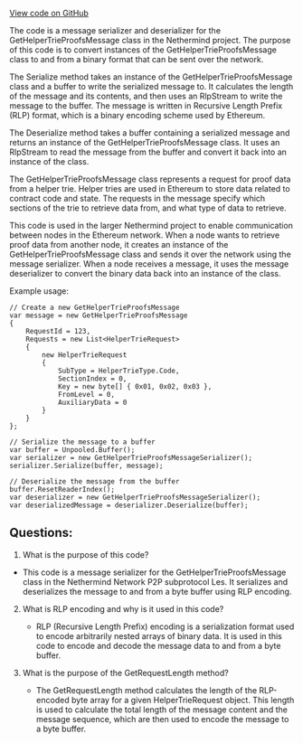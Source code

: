 [View code on GitHub](https://github.com/nethermindeth/nethermind/Nethermind.Network/P2P/Subprotocols/Les/Messages/GetHelperTrieProofsMessageSerializer.cs)

The code is a message serializer and deserializer for the GetHelperTrieProofsMessage class in the Nethermind project. The purpose of this code is to convert instances of the GetHelperTrieProofsMessage class to and from a binary format that can be sent over the network. 

The Serialize method takes an instance of the GetHelperTrieProofsMessage class and a buffer to write the serialized message to. It calculates the length of the message and its contents, and then uses an RlpStream to write the message to the buffer. The message is written in Recursive Length Prefix (RLP) format, which is a binary encoding scheme used by Ethereum. 

The Deserialize method takes a buffer containing a serialized message and returns an instance of the GetHelperTrieProofsMessage class. It uses an RlpStream to read the message from the buffer and convert it back into an instance of the class. 

The GetHelperTrieProofsMessage class represents a request for proof data from a helper trie. Helper tries are used in Ethereum to store data related to contract code and state. The requests in the message specify which sections of the trie to retrieve data from, and what type of data to retrieve. 

This code is used in the larger Nethermind project to enable communication between nodes in the Ethereum network. When a node wants to retrieve proof data from another node, it creates an instance of the GetHelperTrieProofsMessage class and sends it over the network using the message serializer. When a node receives a message, it uses the message deserializer to convert the binary data back into an instance of the class. 

Example usage:

```
// Create a new GetHelperTrieProofsMessage
var message = new GetHelperTrieProofsMessage
{
    RequestId = 123,
    Requests = new List<HelperTrieRequest>
    {
        new HelperTrieRequest
        {
            SubType = HelperTrieType.Code,
            SectionIndex = 0,
            Key = new byte[] { 0x01, 0x02, 0x03 },
            FromLevel = 0,
            AuxiliaryData = 0
        }
    }
};

// Serialize the message to a buffer
var buffer = Unpooled.Buffer();
var serializer = new GetHelperTrieProofsMessageSerializer();
serializer.Serialize(buffer, message);

// Deserialize the message from the buffer
buffer.ResetReaderIndex();
var deserializer = new GetHelperTrieProofsMessageSerializer();
var deserializedMessage = deserializer.Deserialize(buffer);
```
## Questions: 
 1. What is the purpose of this code?
   - This code is a message serializer for the GetHelperTrieProofsMessage class in the Nethermind Network P2P subprotocol Les. It serializes and deserializes the message to and from a byte buffer using RLP encoding.

2. What is RLP encoding and why is it used in this code?
   - RLP (Recursive Length Prefix) encoding is a serialization format used to encode arbitrarily nested arrays of binary data. It is used in this code to encode and decode the message data to and from a byte buffer.

3. What is the purpose of the GetRequestLength method?
   - The GetRequestLength method calculates the length of the RLP-encoded byte array for a given HelperTrieRequest object. This length is used to calculate the total length of the message content and the message sequence, which are then used to encode the message to a byte buffer.